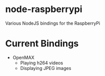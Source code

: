 node-raspberrypi
================
Various NodeJS bindings for the RaspberryPi

# Current Bindings
- OpenMAX
  - Playing h264 videos
  - Displaying JPEG images
